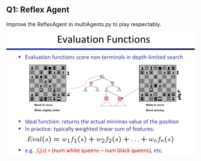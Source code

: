 ## Q1: Reflex Agent
Improve the ReflexAgent in multiAgents.py to play respectably.  

![avatar](https://github.com/kechenkristin/cs188/blob/main/img/p2/EvaluateFunction.png)
